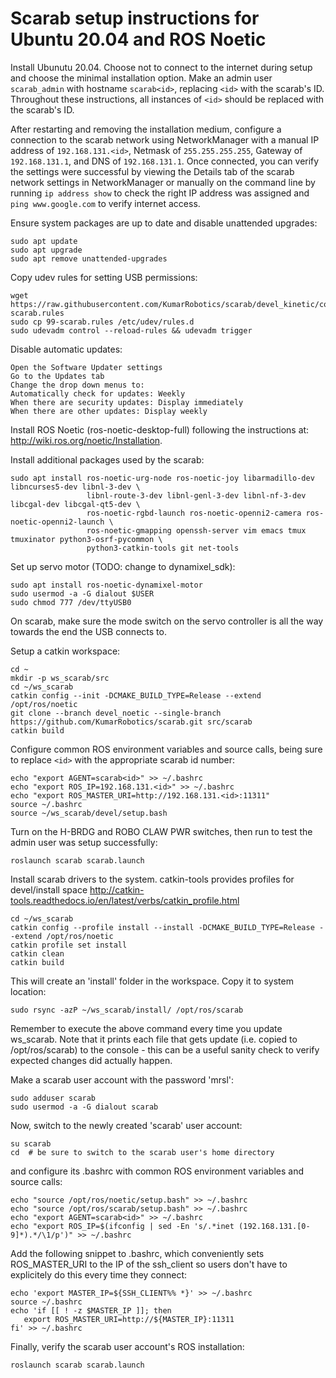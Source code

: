 # Scarab setup instructions for Ubuntu 20.04 and ROS Noetic

Install Ubunutu 20.04. Choose not to connect to the internet during setup and choose the minimal installation option. Make an admin user `scarab_admin` with hostname `scarab<id>`, replacing `<id>` with the scarab's ID. Throughout these instructions, all instances of `<id>` should be replaced with the scarab's ID.

After restarting and removing the installation medium, configure a connection to the scarab network using NetworkManager with a manual IP address of `192.168.131.<id>`, Netmask of `255.255.255.255`, Gateway of `192.168.131.1`, and DNS of `192.168.131.1`. Once connected, you can verify the settings were successful by viewing the Details tab of the scarab network settings in NetworkManager or manually on the command line by running `ip address show` to check the right IP address was assigned and `ping www.google.com` to verify internet access.

Ensure system packages are up to date and disable unattended upgrades:
```
sudo apt update
sudo apt upgrade
sudo apt remove unattended-upgrades
```

Copy udev rules for setting USB permissions:
```
wget https://raw.githubusercontent.com/KumarRobotics/scarab/devel_kinetic/config/99-scarab.rules
sudo cp 99-scarab.rules /etc/udev/rules.d
sudo udevadm control --reload-rules && udevadm trigger
```

Disable automatic updates:
```
Open the Software Updater settings
Go to the Updates tab
Change the drop down menus to:
Automatically check for updates: Weekly
When there are security updates: Display immediately
When there are other updates: Display weekly
```

Install ROS Noetic (ros-noetic-desktop-full) following the instructions at: http://wiki.ros.org/noetic/Installation.

Install additional packages used by the scarab:
```
sudo apt install ros-noetic-urg-node ros-noetic-joy libarmadillo-dev libncurses5-dev libnl-3-dev \
                 libnl-route-3-dev libnl-genl-3-dev libnl-nf-3-dev libcgal-dev libcgal-qt5-dev \
                 ros-noetic-rgbd-launch ros-noetic-openni2-camera ros-noetic-openni2-launch \
                 ros-noetic-gmapping openssh-server vim emacs tmux tmuxinator python3-osrf-pycommon \
                 python3-catkin-tools git net-tools
```

Set up servo motor (TODO: change to dynamixel_sdk):
```
sudo apt install ros-noetic-dynamixel-motor
sudo usermod -a -G dialout $USER
sudo chmod 777 /dev/ttyUSB0
```
On scarab, make sure the mode switch on the servo controller is all the way towards the end the USB connects to.

Setup a catkin workspace:
```
cd ~
mkdir -p ws_scarab/src
cd ~/ws_scarab
catkin config --init -DCMAKE_BUILD_TYPE=Release --extend /opt/ros/noetic
git clone --branch devel_noetic --single-branch https://github.com/KumarRobotics/scarab.git src/scarab
catkin build
```

Configure common ROS environment variables and source calls, being sure to replace `<id>` with the appropriate scarab id number:
```
echo "export AGENT=scarab<id>" >> ~/.bashrc
echo "export ROS_IP=192.168.131.<id>" >> ~/.bashrc
echo "export ROS_MASTER_URI=http://192.168.131.<id>:11311"
source ~/.bashrc
source ~/ws_scarab/devel/setup.bash
```
Turn on the H-BRDG and ROBO CLAW PWR switches, then run to test the admin user was setup successfully:
```
roslaunch scarab scarab.launch
```

Install scarab drivers to the system. catkin-tools provides profiles for devel/install space
http://catkin-tools.readthedocs.io/en/latest/verbs/catkin_profile.html
```
cd ~/ws_scarab
catkin config --profile install --install -DCMAKE_BUILD_TYPE=Release --extend /opt/ros/noetic
catkin profile set install
catkin clean
catkin build
```
This will create an 'install' folder in the workspace. Copy it to system location:
```
sudo rsync -azP ~/ws_scarab/install/ /opt/ros/scarab
```
Remember to execute the above command every time you update ws_scarab. Note that it prints each file that gets update (i.e. copied to /opt/ros/scarab) to the console - this can be a useful sanity check to verify expected changes did actually happen.

Make a scarab user account with the password 'mrsl':
```
sudo adduser scarab
sudo usermod -a -G dialout scarab
```

Now, switch to the newly created 'scarab' user account:
```
su scarab
cd  # be sure to switch to the scarab user's home directory
```
and configure its .bashrc with common ROS environment variables and source calls:
```
echo "source /opt/ros/noetic/setup.bash" >> ~/.bashrc
echo "source /opt/ros/scarab/setup.bash" >> ~/.bashrc
echo "export AGENT=scarab<id>" >> ~/.bashrc
echo "export ROS_IP=$(ifconfig | sed -En 's/.*inet (192.168.131.[0-9]*).*/\1/p')" >> ~/.bashrc
```

Add the following snippet to .bashrc, which conveniently sets ROS_MASTER_URI to the IP of the ssh_client so users don't have to explicitely do this every time they connect:

```
echo 'export MASTER_IP=${SSH_CLIENT%% *}' >> ~/.bashrc
source ~/.bashrc
echo 'if [[ ! -z $MASTER_IP ]]; then
   export ROS_MASTER_URI=http://${MASTER_IP}:11311
fi' >> ~/.bashrc
```

Finally, verify the scarab user account's ROS installation:
```
roslaunch scarab scarab.launch
```
